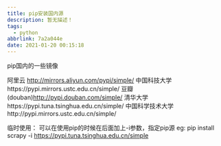 ```yaml
---
title: pip安装国内源
description: 暂无描述！
tags:
  - python
abbrlink: 7a2a044e
date: 2021-01-20 00:15:18
---
```




pip国内的一些镜像

阿里云 http://mirrors.aliyun.com/pypi/simple/
中国科技大学https://pypi.mirrors.ustc.edu.cn/simple/
豆瓣(douban)http://pypi.douban.com/simple/
清华大学https://pypi.tuna.tsinghua.edu.cn/simple/
中国科学技术大学http://pypi.mirrors.ustc.edu.cn/simple/

临时使用：
可以在使用pip的时候在后面加上-i参数，指定pip源
eg: pip install scrapy -i https://pypi.tuna.tsinghua.edu.cn/simple

